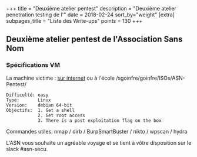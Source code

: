 +++
title = "Deuxième atelier pentest"
description = "Deuxième atelier penetration testing de l'"
date = 2018-02-24
sort_by="weight"
[extra]
subpages_title = "Liste des Write-ups"
points = 130
+++

## Deuxième atelier pentest de l'Association Sans Nom

### Spécifications VM

La machine victime&nbsp;: [sur internet](http://pentest02.sansnom.org/) ou à
l'école /sgoinfre/goinfre/ISOs/ASN-Pentest/

    Difficulté: easy
    Type:       Linux
    Version:    debian 64-bit
    Objectifs:  1. Get a shell 
                2. Get root access 
                3. There is a post exploitation flag on the box

Commandes utiles:  nmap / dirb / BurpSmartBuster / nikto / wpscan / hydra

L'ASN vous souhaite un agréable voyage et se tient à vôtre disposition sur le
slack #asn-secu.
